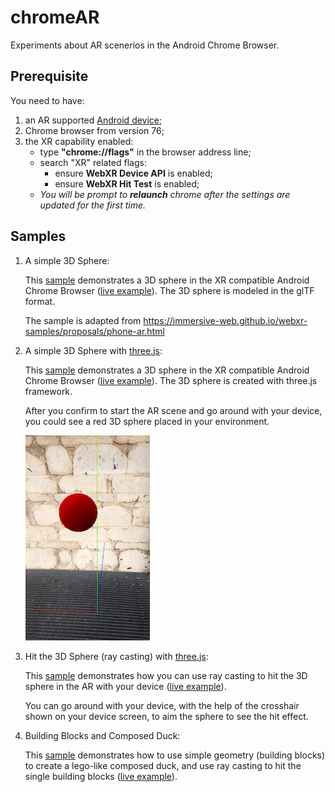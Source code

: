 # chromeAR

Experiments about AR scenerios in the Android Chrome Browser. 
## Prerequisite

You need to have:

1. an AR supported [Android device](https://developers.google.com/ar/discover/supported-devices);
2. Chrome browser from version 76;
3. the XR capability enabled:
    - type <b>"chrome://flags"</b> in the browser address line;
    - search "XR" related flags:
        - ensure <b>WebXR Device API</b> is enabled;
        - ensure <b>WebXR Hit Test</b> is enabled;
    - <i>You will be prompt to <b>relaunch</b> chrome after the settings are updated for the first time. </i>


## Samples

1. A simple 3D Sphere:

    This [sample](Sphere/index.html)  demonstrates a 3D sphere in the XR compatible Android Chrome Browser ([live example](https://muzijunyan.github.io/chromeAR/Sphere/index.html)). The 3D sphere is modeled in the glTF format.

    The sample is adapted from https://immersive-web.github.io/webxr-samples/proposals/phone-ar.html

2. A simple 3D Sphere with [three.js](https://threejs.org/):

    This [sample](Sphere/index3.html) demonstrates a 3D sphere in the XR compatible Android Chrome Browser ([live example](https://muzijunyan.github.io/chromeAR/Sphere/index3.html)). The 3D sphere is created with three.js framework.

    After you confirm to start the AR scene and go around with your device, you could see a red 3D sphere placed in your environment.

    ![Sphere in AR](images/ar_ball.png)

3. Hit the 3D Sphere (ray casting) with [three.js](https://threejs.org/):

    This [sample](Sphere/index3_hit_ball.html) demonstrates how you can use ray casting to hit the 3D sphere in the AR with your device ([live example](https://muzijunyan.github.io/chromeAR/Sphere/index3_hit_ball.html)). 
    
    You can go around with your device, with the help of the crosshair shown on your device screen, to aim the sphere to see the hit effect.

4. Building Blocks and Composed Duck:

    This [sample](scenes/index.html) demonstrates how to use simple geometry (building blocks) to create a lego-like composed duck, and use ray casting to hit the single building blocks ([live example](https://muzijunyan.github.io/chromeAR/scenes/index.html)). 





